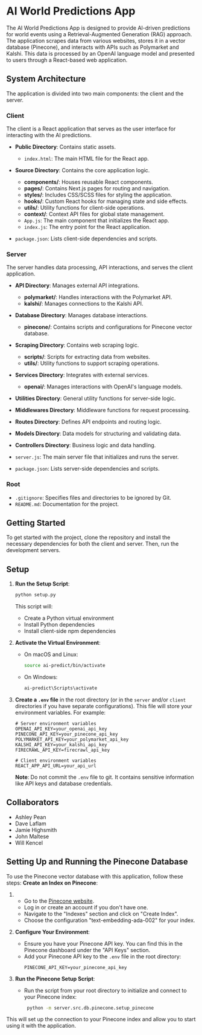 # AI World Predictions App

The AI World Predictions App is designed to provide AI-driven predictions for world events using a Retrieval-Augmented Generation (RAG) approach. The application scrapes data from various websites, stores it in a vector database (Pinecone), and interacts with APIs such as Polymarket and Kalshi. This data is processed by an OpenAI language model and presented to users through a React-based web application.

## System Architecture

The application is divided into two main components: the client and the server.

### Client

The client is a React application that serves as the user interface for interacting with the AI predictions.

- **Public Directory**: Contains static assets.

  - `index.html`: The main HTML file for the React app.
- **Source Directory**: Contains the core application logic.

  - **components/**: Houses reusable React components.
  - **pages/**: Contains Next.js pages for routing and navigation.
  - **styles/**: Includes CSS/SCSS files for styling the application.
  - **hooks/**: Custom React hooks for managing state and side effects.
  - **utils/**: Utility functions for client-side operations.
  - **context/**: Context API files for global state management.
  - `App.js`: The main component that initializes the React app.
  - `index.js`: The entry point for the React application.
- `package.json`: Lists client-side dependencies and scripts.

### Server

The server handles data processing, API interactions, and serves the client application.

- **API Directory**: Manages external API integrations.

  - **polymarket/**: Handles interactions with the Polymarket API.
  - **kalshi/**: Manages connections to the Kalshi API.
- **Database Directory**: Manages database interactions.

  - **pinecone/**: Contains scripts and configurations for Pinecone vector database.
- **Scraping Directory**: Contains web scraping logic.

  - **scripts/**: Scripts for extracting data from websites.
  - **utils/**: Utility functions to support scraping operations.
- **Services Directory**: Integrates with external services.

  - **openai/**: Manages interactions with OpenAI's language models.
- **Utilities Directory**: General utility functions for server-side logic.
- **Middlewares Directory**: Middleware functions for request processing.
- **Routes Directory**: Defines API endpoints and routing logic.
- **Models Directory**: Data models for structuring and validating data.
- **Controllers Directory**: Business logic and data handling.
- `server.js`: The main server file that initializes and runs the server.
- `package.json`: Lists server-side dependencies and scripts.

### Root

- `.gitignore`: Specifies files and directories to be ignored by Git.
- `README.md`: Documentation for the project.

## Getting Started

To get started with the project, clone the repository and install the necessary dependencies for both the client and server. Then, run the development servers.

## Setup

1. **Run the Setup Script**:

   ```bash
   python setup.py
   ```

   This script will:

   - Create a Python virtual environment
   - Install Python dependencies
   - Install client-side npm dependencies
2. **Activate the Virtual Environment**:

   - On macOS and Linux:
     ```bash
     source ai-predict/bin/activate
     ```
   - On Windows:
     ```bash
     ai-predict\Scripts\activate
     ```
3. **Create a `.env` file** in the root directory (or in the `server` and/or `client` directories if you have separate configurations). This file will store your environment variables. For example:

   ```plaintext
   # Server environment variables
   OPENAI_API_KEY=your_openai_api_key
   PINECONE_API_KEY=your_pinecone_api_key
   POLYMARKET_API_KEY=your_polymarket_api_key
   KALSHI_API_KEY=your_kalshi_api_key
   FIRECRAWL_API_KEY=firecrawl_api_key

   # Client environment variables
   REACT_APP_API_URL=your_api_url
   ```

   **Note**: Do not commit the `.env` file to git. It contains sensitive information like API keys and database credentials.

## Collaborators

- Ashley Pean
- Dave Laflam
- Jamie Highsmith
- John Maltese
- Will Kencel

## Setting Up and Running the Pinecone Database

To use the Pinecone vector database with this application, follow these steps: **Create an Index on Pinecone**:

1. - Go to the [Pinecone website](https://www.pinecone.io/).
   - Log in or create an account if you don't have one.
   - Navigate to the "Indexes" section and click on "Create Index".
   - Choose the configuration "text-embedding-ada-002" for your index.
2. **Configure Your Environment**:

   - Ensure you have your Pinecone API key. You can find this in the Pinecone dashboard under the "API Keys" section.
   - Add your Pinecone API key to the `.env` file in the root directory:
     ```plaintext
     PINECONE_API_KEY=your_pinecone_api_key
     ```
3. **Run the Pinecone Setup Script**:

   - Run the script from your root directory to initialize and connect to your Pinecone index:
     ```bash
      python -m server.src.db.pinecone.setup_pinecone 
     ```

This will set up the connection to your Pinecone index and allow you to start using it with the application.
